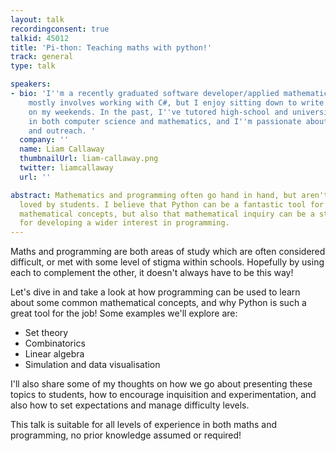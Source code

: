 ```yaml
---
layout: talk
recordingconsent: true
talkid: 45012
title: 'Pi-thon: Teaching maths with python!'
track: general
type: talk

speakers:
- bio: 'I''m a recently graduated software developer/applied mathematician. My job
    mostly involves working with C#, but I enjoy sitting down to write some Python
    on my weekends. In the past, I''ve tutored high-school and university students
    in both computer science and mathematics, and I''m passionate about education
    and outreach. '
  company: ''
  name: Liam Callaway
  thumbnailUrl: liam-callaway.png
  twitter: liamcallaway
  url: ''

abstract: Mathematics and programming often go hand in hand, but aren't always equally
  loved by students. I believe that Python can be a fantastic tool for teaching
  mathematical concepts, but also that mathematical inquiry can be a starting point
  for developing a wider interest in programming.
---
```

Maths and programming are both areas of study which are often considered difficult, or met with some level of stigma within schools. Hopefully by using each to complement the other, it doesn't always have to be this way!

Let's dive in and take a look at how programming can be used to learn about some common mathematical concepts, and why Python is such a great tool for the job! Some examples we'll explore are:
- Set theory
- Combinatorics
- Linear algebra
- Simulation and data visualisation

I'll also share some of my thoughts on how we go about presenting these topics to students, how to encourage inquisition and experimentation, and also how to set expectations and manage difficulty levels.

This talk is suitable for all levels of experience in both maths and programming, no prior knowledge assumed or required!
